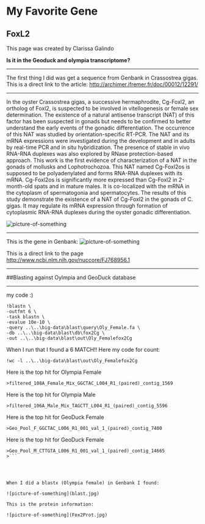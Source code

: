 # My Favorite Gene
## FoxL2

This page was created by Clarissa Galindo

**Is it in the Geoduck and olympia transcriptome?**

---

The first thing I did was get a sequence from Genbank in Crassostrea gigas.
This is a direct link to the article:
<http://archimer.ifremer.fr/doc/00012/12291/>

---

In the oyster Crassostrea gigas, a successive hermaphrodite, Cg-Foxl2, an ortholog of Foxl2, is suspected to be involved in vitellogenesis or female sex determination. The existence of a natural antisense transcript (NAT) of this factor has been suspected in gonads but needs to be confirmed to better understand the early events of the gonadic differentiation. The occurrence of this NAT was studied by orientation-specific RT-PCR. The NAT and its mRNA expressions were investigated during the development and in adults by real-time PCR and in situ hybridization. The presence of stable in vivo RNA-RNA duplexes was also explored by RNase protection-based approach. This work is the first evidence of characterization of a NAT in the gonads of mollusks and Lophotrochozoa. This NAT named Cg-Foxl2os is supposed to be polyadenylated and forms RNA-RNA duplexes with its mRNA. Cg-Foxl2os is significantly more expressed than Cg-Foxl2 in 2-month-old spats and in mature males. It is co-localized with the mRNA in the cytoplasm of spermatogonia and spermatocytes. The results of this study demonstrate the existence of a NAT of Cg-Foxl2 in the gonads of C. gigas. It may regulate its mRNA expression through formation of cytoplasmic RNA-RNA duplexes during the oyster gonadic differentiation.


![picture-of-something](FoxL2.jpg)

---
This is the gene in Genbank:
![picture-of-something](FoxL2Genbank.jpg)

This is a direct link to the page
<http://www.ncbi.nlm.nih.gov/nuccore/FJ768956.1>

---

##Blasting against Oylmpia and GeoDuck database

---
my code :)

``` 
!blastn \
-outfmt 6 \
-task blastn \
-evalue 10e-10 \
-query ..\..\big-data\blast\query\Oly_Female.fa \
-db ..\..\big-data\blast\db\fox2Cg \
-out ..\..\big-data\blast\out\Oly_Femalefox2Cg
```

When I run that I found a 6 MATCH!!
Here my code for count:

```
!wc -l ..\..\big-data\blast\out\Oly_Femalefox2Cg
```

Here is the top hit for Olympia Female

```
>filtered_108A_Female_Mix_GGCTAC_L004_R1_(paired)_contig_1569
```

Here is the top hit for Olympia Male

```
>filtered_106A_Male_Mix_TAGCTT_L004_R1_(paired)_contig_5596
```
Here is the top hit for GeoDuck Female

```
>Geo_Pool_F_GGCTAC_L006_R1_001_val_1_(paired)_contig_7400
```

Here is the top hit for GeoDuck Female

```
>Geo_Pool_M_CTTGTA_L006_R1_001_val_1_(paired)_contig_14665
>```
 



When I did a blastx (Olympia female) in Genbank I found:

![picture-of-something](blast.jpg)

This is the protein information:

![picture-of-something](Fox2Prot.jpg)
